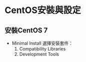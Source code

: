 # CentOS安裝與設定

## 安裝CentOS 7

* Minimal Install
     選擇安裝套件：
  1. Compatibility Libraries
  2. Development Tools



